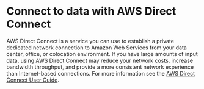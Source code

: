 # Connect to data with AWS Direct Connect<a name="emr-plan-input-directconnect"></a>

AWS Direct Connect is a service you can use to establish a private dedicated network connection to Amazon Web Services from your data center, office, or colocation environment\. If you have large amounts of input data, using AWS Direct Connect may reduce your network costs, increase bandwidth throughput, and provide a more consistent network experience than Internet\-based connections\. For more information see the [AWS Direct Connect User Guide](https://docs.aws.amazon.com/directconnect/latest/UserGuide/)\. 